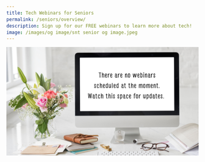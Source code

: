 ```yaml
---
title: Tech Webinars for Seniors
permalink: /seniors/overview/
description: Sign up for our FREE webinars to learn more about tech!
image: /images/og image/snt senior og image.jpeg
---
```

![No Webinars for Sept](/images/no%20webinar/no%20webinar.png)